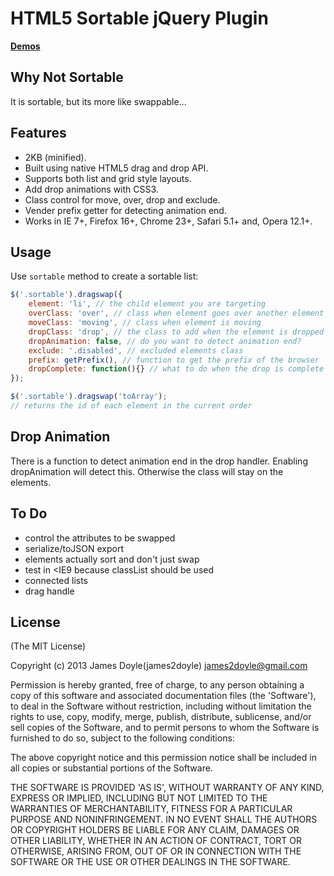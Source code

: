 HTML5 Sortable jQuery Plugin
============================

**[Demos](http://james2doyle.github.com/zepto-dragswap)**

Why Not Sortable
----------------
It is sortable, but its more like swappable...

Features
--------

* 2KB (minified).
* Built using native HTML5 drag and drop API.
* Supports both list and grid style layouts.
* Add drop animations with CSS3.
* Class control for move, over, drop and exclude.
* Vender prefix getter for detecting animation end.
* Works in IE 7+, Firefox 16+, Chrome 23+, Safari 5.1+ and, Opera 12.1+.

Usage
-----
Use `sortable` method to create a sortable list:

``` javascript
$('.sortable').dragswap({
    element: 'li', // the child element you are targeting
    overClass: 'over', // class when element goes over another element
    moveClass: 'moving', // class when element is moving
    dropClass: 'drop', // the class to add when the element is dropped
    dropAnimation: false, // do you want to detect animation end?
    exclude: '.disabled', // excluded elements class
    prefix: getPrefix(), // function to get the prefix of the browser
    dropComplete: function(){} // what to do when the drop is complete
});
```

``` javascript
$('.sortable').dragswap('toArray');
// returns the id of each element in the current order
```

Drop Animation
--------------
There is a function to detect animation end in the drop handler. Enabling dropAnimation will detect this. Otherwise the class will stay on the elements.

To Do
-----

* control the attributes to be swapped
* serialize/toJSON export
* elements actually sort and don't just swap
* test in <IE9 because classList should be used
* connected lists
* drag handle

License
-------
(The MIT License)

Copyright (c) 2013 James Doyle(james2doyle) <james2doyle@gmail.com>

Permission is hereby granted, free of charge, to any person obtaining
a copy of this software and associated documentation files (the
'Software'), to deal in the Software without restriction, including
without limitation the rights to use, copy, modify, merge, publish,
distribute, sublicense, and/or sell copies of the Software, and to
permit persons to whom the Software is furnished to do so, subject to
the following conditions:

The above copyright notice and this permission notice shall be
included in all copies or substantial portions of the Software.

THE SOFTWARE IS PROVIDED 'AS IS', WITHOUT WARRANTY OF ANY KIND,
EXPRESS OR IMPLIED, INCLUDING BUT NOT LIMITED TO THE WARRANTIES OF
MERCHANTABILITY, FITNESS FOR A PARTICULAR PURPOSE AND NONINFRINGEMENT.
IN NO EVENT SHALL THE AUTHORS OR COPYRIGHT HOLDERS BE LIABLE FOR ANY
CLAIM, DAMAGES OR OTHER LIABILITY, WHETHER IN AN ACTION OF CONTRACT,
TORT OR OTHERWISE, ARISING FROM, OUT OF OR IN CONNECTION WITH THE
SOFTWARE OR THE USE OR OTHER DEALINGS IN THE SOFTWARE.
